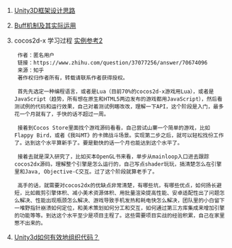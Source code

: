 1. [Unity3D框架设计思路](http://www.cnblogs.com/skynet/p/5406495.html)
2. [Buff机制及其实际运用](http://bbs.gameres.com/forum.php?mod=viewthread&tid=215027)
3. cocos2d-x 学习过程 [实例参考2](https://www.zhihu.com/question/21114802)
        
        作者：匿名用户
        链接：https://www.zhihu.com/question/37077256/answer/70674096
        来源：知乎
        著作权归作者所有，转载请联系作者获得授权。

        首先先选定一种编程语言，或者是Lua（目前70%的cocos2d-x游戏用Lua），或者是JavaScript（趋势，所有想在原生和HTML5两边发布的游戏都用JavaScript），然后看测试例的代码和运行效果，自己对着测试例瞎改改，理解一下API，这个阶段是入门，最多花一个月就有了，手快的话不超过一周。

        接着到Cocos Store里面找个游戏源码看看，自己尝试山寨一个简单的游戏，比如Flappy Bird，或者《我叫MT》的卡牌战斗场景。实现第二步之后，就可以轻松找份工作了。达到这个水平算新手了。要是勤快的话一个月也能达到这个水平了。

        接着去就是深入研究了，比如买本OpenGL书来看，单步从mainloop入口进去跟踪cocos2dx源码，理解整个引擎是怎么运行的，自己写点shader玩玩，搞清楚怎么在引擎里和Java, Objective-C交互。过了这个阶段就算老手了。

        高手的话，就需要对cocos2dx的优缺点非常清楚，有哪些坑，有哪些优点，如何扬长避短，比如裁剪引擎体积、减小美术资源体积、用批量渲染提高性能、安卓适配性出了问题怎么解决、性能出现瓶颈怎么解决、游戏导致手机发热和耗电快怎么解决，团队里的小白留下一堆野指针崩溃如何定位，和美术策划如何分工和交互，如何通过第三方库集成来增加引擎的功能等等。到达这个水平至少是项目主程了。这些需要项目实战的经验积累，自己在家里憋不出来的。
        
4. [Unity3d如何有效地组织代码？](https://www.zhihu.com/question/21070379)